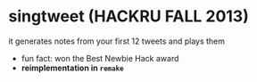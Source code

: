 singtweet (HACKRU FALL 2013)
=============
it generates notes from your first 12 tweets and plays them


* fun fact: won the Best Newbie Hack award
* **reimplementation in `remake`**
